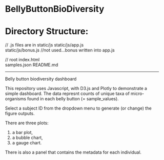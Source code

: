 # BellyButtonBioDiversity

# Directory Structure:

// .js files are in static/js
static/js/app.js  
static/js/bonus.js //not used...bonus written into app.js   

// root
index.html  
samples.json
README.md

----------------------------------

Belly button biodiversity dashboard

This repository uses Javascript, with D3.js and Plotly to demonstrate a simple dashboard. The data represnt counts of unique taxa of micro-organisms found in each belly button (= sample_values).

Select a subject ID from the dropdown menu to generate (or change) the figure outputs.

There are three plots: 
  1) a bar plot,  
  2) a bubble chart,  
  3) a gauge chart. 

There is also a panel that contains the metadata for each individual.

